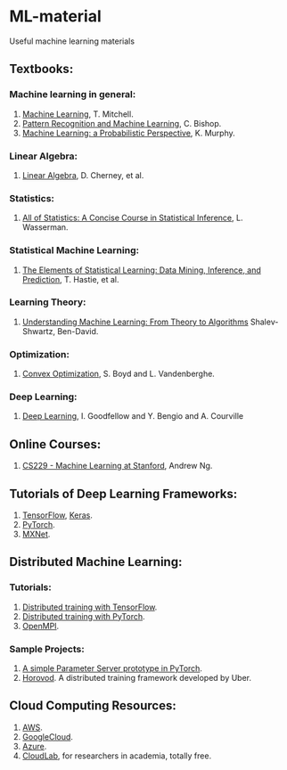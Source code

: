 # ML-material
Useful machine learning materials

## Textbooks:
### Machine learning in general:
1. [Machine Learning](http://www.cs.cmu.edu/afs/cs.cmu.edu/user/mitchell/ftp/mlbook.html), T. Mitchell.
2. [Pattern Recognition and Machine Learning](https://www.microsoft.com/en-us/research/people/cmbishop/#prml-book), C. Bishop.
3. [Machine Learning: a Probabilistic Perspective](https://www.cs.ubc.ca/~murphyk/MLbook/), K. Murphy.

### Linear Algebra:
1. [Linear Algebra](https://www.math.ucdavis.edu/~linear/linear-guest.pdf), D. Cherney, et al.

### Statistics:
1. [All of Statistics: A Concise Course in Statistical Inference](https://www.ic.unicamp.br/~wainer/cursos/1s2013/ml/livro.pdf), L. Wasserman.

### Statistical Machine Learning:
1. [The Elements of Statistical Learning: Data Mining, Inference, and Prediction](https://web.stanford.edu/~hastie/Papers/ESLII.pdf), T. Hastie, et al.

### Learning Theory:
1. [Understanding Machine Learning: From Theory to Algorithms](http://www.cs.huji.ac.il/~shais/UnderstandingMachineLearning/understanding-machine-learning-theory-algorithms.pdf) Shalev-Shwartz, Ben-David.

### Optimization:
1. [Convex Optimization](http://web.stanford.edu/~boyd/cvxbook/), S. Boyd and L. Vandenberghe.

### Deep Learning:
1. [Deep Learning](https://www.deeplearningbook.org/), I. Goodfellow and Y. Bengio and A. Courville

## Online Courses:
1. [CS229 - Machine Learning at Stanford](https://see.stanford.edu/course/cs229), Andrew Ng.

## Tutorials of Deep Learning Frameworks:
1. [TensorFlow](https://www.tensorflow.org/tutorials), [Keras](https://keras.io/).
2. [PyTorch](https://pytorch.org/tutorials/).
3. [MXNet](https://mxnet.apache.org/versions/master/tutorials/index.html).

## Distributed Machine Learning:
### Tutorials:
1. [Distributed training with TensorFlow](https://github.com/tensorflow/tensorflow/tree/master/tensorflow/contrib/distribute).
2. [Distributed training with PyTorch](https://pytorch.org/tutorials/intermediate/dist_tuto.html).
3. [OpenMPI](http://mpitutorial.com/tutorials/).

### Sample Projects:
1. [A simple Parameter Server prototype in PyTorch](https://github.com/hwang595/ps_pytorch).
2. [Horovod](https://github.com/horovod/horovod). A distributed training framework developed by Uber.

## Cloud Computing Resources:
1. [AWS](https://aws.amazon.com/?nc2=h_lg).
2. [GoogleCloud](https://cloud.google.com/).
3. [Azure](https://azure.microsoft.com/en-us/).
4. [CloudLab](https://www.cloudlab.us/), for researchers in academia, totally free.
